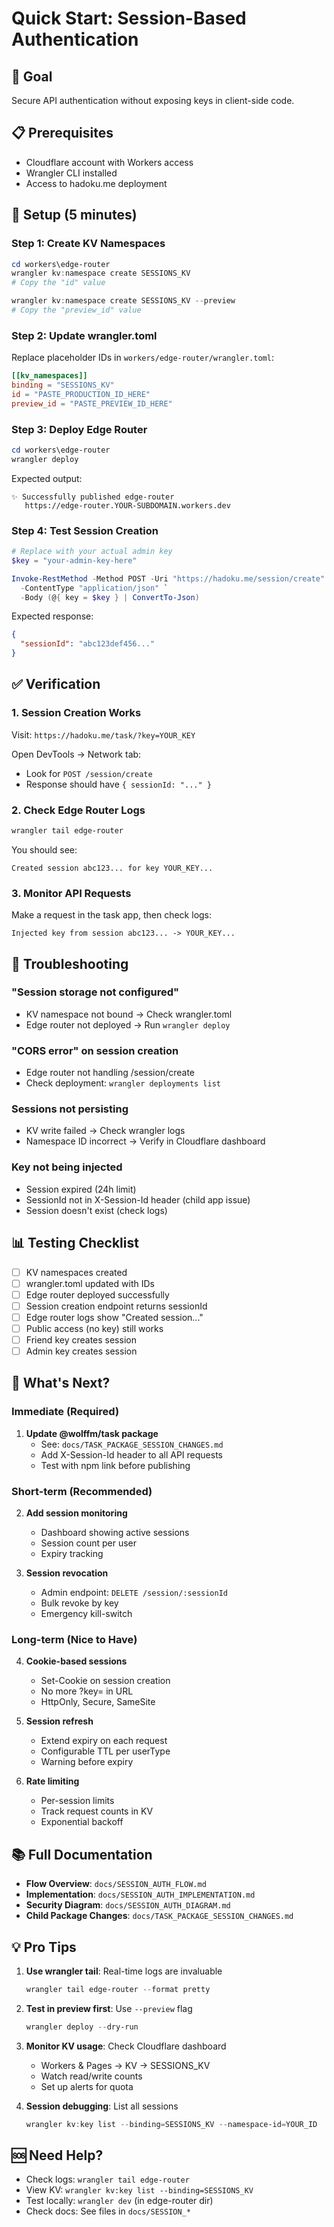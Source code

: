 # Quick Start: Session-Based Authentication

## 🎯 Goal
Secure API authentication without exposing keys in client-side code.

## 📋 Prerequisites
- Cloudflare account with Workers access
- Wrangler CLI installed
- Access to hadoku.me deployment

## 🚀 Setup (5 minutes)

### Step 1: Create KV Namespaces
```powershell
cd workers\edge-router
wrangler kv:namespace create SESSIONS_KV
# Copy the "id" value

wrangler kv:namespace create SESSIONS_KV --preview
# Copy the "preview_id" value
```

### Step 2: Update wrangler.toml
Replace placeholder IDs in `workers/edge-router/wrangler.toml`:
```toml
[[kv_namespaces]]
binding = "SESSIONS_KV"
id = "PASTE_PRODUCTION_ID_HERE"
preview_id = "PASTE_PREVIEW_ID_HERE"
```

### Step 3: Deploy Edge Router
```powershell
cd workers\edge-router
wrangler deploy
```

Expected output:
```
✨ Successfully published edge-router
   https://edge-router.YOUR-SUBDOMAIN.workers.dev
```

### Step 4: Test Session Creation
```powershell
# Replace with your actual admin key
$key = "your-admin-key-here"

Invoke-RestMethod -Method POST -Uri "https://hadoku.me/session/create" `
  -ContentType "application/json" `
  -Body (@{ key = $key } | ConvertTo-Json)
```

Expected response:
```json
{
  "sessionId": "abc123def456..."
}
```

## ✅ Verification

### 1. Session Creation Works
Visit: `https://hadoku.me/task/?key=YOUR_KEY`

Open DevTools → Network tab:
- Look for `POST /session/create`
- Response should have `{ sessionId: "..." }`

### 2. Check Edge Router Logs
```powershell
wrangler tail edge-router
```

You should see:
```
Created session abc123... for key YOUR_KEY...
```

### 3. Monitor API Requests
Make a request in the task app, then check logs:
```
Injected key from session abc123... -> YOUR_KEY...
```

## 🐛 Troubleshooting

### "Session storage not configured"
- KV namespace not bound → Check wrangler.toml
- Edge router not deployed → Run `wrangler deploy`

### "CORS error" on session creation
- Edge router not handling /session/create
- Check deployment: `wrangler deployments list`

### Sessions not persisting
- KV write failed → Check wrangler logs
- Namespace ID incorrect → Verify in Cloudflare dashboard

### Key not being injected
- Session expired (24h limit)
- SessionId not in X-Session-Id header (child app issue)
- Session doesn't exist (check logs)

## 📊 Testing Checklist

- [ ] KV namespaces created
- [ ] wrangler.toml updated with IDs
- [ ] Edge router deployed successfully
- [ ] Session creation endpoint returns sessionId
- [ ] Edge router logs show "Created session..."
- [ ] Public access (no key) still works
- [ ] Friend key creates session
- [ ] Admin key creates session

## 🔄 What's Next?

### Immediate (Required)
1. **Update @wolffm/task package**
   - See: `docs/TASK_PACKAGE_SESSION_CHANGES.md`
   - Add X-Session-Id header to all API requests
   - Test with npm link before publishing

### Short-term (Recommended)
2. **Add session monitoring**
   - Dashboard showing active sessions
   - Session count per user
   - Expiry tracking

3. **Session revocation**
   - Admin endpoint: `DELETE /session/:sessionId`
   - Bulk revoke by key
   - Emergency kill-switch

### Long-term (Nice to Have)
4. **Cookie-based sessions**
   - Set-Cookie on session creation
   - No more ?key= in URL
   - HttpOnly, Secure, SameSite

5. **Session refresh**
   - Extend expiry on each request
   - Configurable TTL per userType
   - Warning before expiry

6. **Rate limiting**
   - Per-session limits
   - Track request counts in KV
   - Exponential backoff

## 📚 Full Documentation
- **Flow Overview**: `docs/SESSION_AUTH_FLOW.md`
- **Implementation**: `docs/SESSION_AUTH_IMPLEMENTATION.md`
- **Security Diagram**: `docs/SESSION_AUTH_DIAGRAM.md`
- **Child Package Changes**: `docs/TASK_PACKAGE_SESSION_CHANGES.md`

## 💡 Pro Tips

1. **Use wrangler tail**: Real-time logs are invaluable
   ```powershell
   wrangler tail edge-router --format pretty
   ```

2. **Test in preview first**: Use `--preview` flag
   ```powershell
   wrangler deploy --dry-run
   ```

3. **Monitor KV usage**: Check Cloudflare dashboard
   - Workers & Pages → KV → SESSIONS_KV
   - Watch read/write counts
   - Set up alerts for quota

4. **Session debugging**: List all sessions
   ```powershell
   wrangler kv:key list --binding=SESSIONS_KV --namespace-id=YOUR_ID
   ```

## 🆘 Need Help?
- Check logs: `wrangler tail edge-router`
- View KV: `wrangler kv:key list --binding=SESSIONS_KV`
- Test locally: `wrangler dev` (in edge-router dir)
- Check docs: See files in `docs/SESSION_*`
